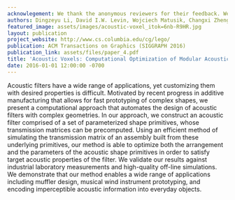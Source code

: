 ```yaml
---
acknowlegement: We thank the anonymous reviewers for their feedback. We are grateful to to Jui-Hsien Wang for early discussion, Ioannis Kymissis and Andrei Shylo for supporting 3D printing facilities, Chang Xiao for iOS development help, Yonghao Yue for rendering advices, Yun Fei for improving the video, Timothy Sun for video narration, Henrique Maia for proofreading, Alec Jacobson for discussion on wind instrument applications. We also thank Syed Haris Ali for open sourcing EZAudio library. PIGGY, OCTOPUS, and BOB are provided by courtesy of www.craftsmanspace.com, Makerbot, and Keenan Crane, respectively. Early part of this research was supported by Dingzeyu Li’s internship at Disney Research. This work was also supported in part by the National Science Foundation (CAREER-1453101) and donations from Adobe. Any opinions, findings, and conclusions or recommendations expressed in this material are those of the authors and do not necessarily reflect the views of the National Science Foundation or others.
authors: Dingzeyu Li, David I.W. Levin, Wojciech Matusik, Changxi Zheng
featured_image: assets/images/acoustic-voxel_itok=6nb-R9HR.jpg
layout: publication
project_website: http://www.cs.columbia.edu/cg/lego/
publication: ACM Transactions on Graphics (SIGGRAPH 2016)
publication_link: assets/files/paper_4.pdf
title: 'Acoustic Voxels: Computational Optimization of Modular Acoustic Filters'
date: 2016-01-01 12:00:00 -0700
---
```


Acoustic filters have a wide range of applications, yet customizing them with desired properties is difficult. Motivated by recent progress in additive manufacturing that allows for fast prototyping of complex shapes, we present a computational approach that automates the design of acoustic filters with complex geometries. In our approach, we construct an acoustic filter comprised of a set of parameterized shape primitives, whose transmission matrices can be precomputed. Using an efficient method of simulating the transmission matrix of an assembly built from these underlying primitives, our method is able to optimize both the arrangement and the parameters of the acoustic shape primitives in order to satisfy target acoustic properties of the filter. We validate our results against industrial laboratory measurements and high-quality off-line simulations. We demonstrate that our method enables a wide range of applications including muffler design, musical wind instrument prototyping, and encoding imperceptible acoustic information into everyday objects.